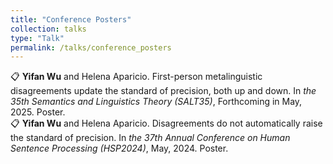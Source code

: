 ```yaml
---
title: "Conference Posters"
collection: talks
type: "Talk"
permalink: /talks/conference_posters
---
```


:clipboard: **Yifan Wu** and Helena Aparicio. First-person metalinguistic disagreements update the standard of precision, both up and down. In *the 35th Semantics and Linguistics Theory (SALT35)*, Forthcoming in May, 2025. Poster. <br>
:clipboard: **Yifan Wu** and Helena Aparicio. Disagreements do not automatically raise the standard of precision. In *the 37th Annual Conference on Human Sentence Processing (HSP2024)*, May, 2024. Poster.
